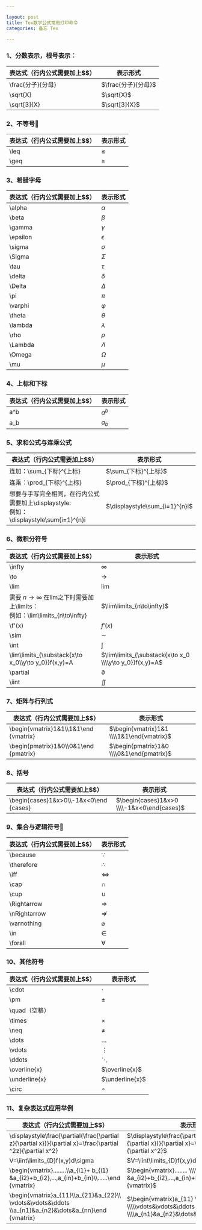 ```yaml
---

layout: post
title: Tex数学公式常用打印命令
categories: 备忘 Tex

---
```


### 1、分数表示，根号表示：

| 表达式（行内公式需要加上$$） | 表示形式            |
| :--------------------------- | ------------------- |
| \frac{分子}{分母}            | $\frac{分子}{分母}$ |
| \sqrt{X}                     | $\sqrt{X}$          |
| \sqrt[3]{X}                  | $\sqrt[3]{X}$       |

### 2、不等号

| 表达式（行内公式需要加上$$） | 表示形式 |
| ---------------------------- | -------- |
| \leq                         | $\leq$   |
| \geq                         | $\geq$   |

### 3、希腊字母

| 表达式（行内公式需要加上$$） | 表示形式   |
| ---------------------------- | ---------- |
| \alpha                       | $\alpha$   |
| \beta                        | $\beta$    |
| \gamma                       | $\gamma$   |
| \epsilon                     | $\epsilon$ |
| \sigma                       | $\sigma$   |
| \Sigma                       | $\Sigma$   |
| \tau                         | $\tau$     |
| \delta                       | $\delta$   |
| \Delta                       | $\Delta$   |
| \pi                          | $\pi$      |
| \varphi                      | $\varphi$  |
| \theta                       | $\theta$   |
| \lambda                      | $\lambda$  |
| \rho                         | $\rho$     |
| \Lambda                      | $\Lambda$  |
| \Omega                       | $\Omega$   |
| \mu                          | $\mu$      |

### 4、上标和下标

| 表达式（行内公式需要加上$$） | 表示形式 |
| ---------------------------- | -------- |
| a^b                          | $a^b$    |
| a_b                          | $a_b$    |

### 5、求和公式与连乘公式

| 表达式（行内公式需要加上$$）                                 | 表示形式                       |
| ------------------------------------------------------------ | ------------------------------ |
| 连加：\sum_{下标}^{上标}                                     | $\sum_{下标}^{上标}$           |
| 连乘：\prod_{下标}^{上标}                                    | $\prod_{下标}^{上标}$          |
| 想要与手写完全相同，在行内公式需要加上\displaystyle: <br />例如：\displaystyle\sum{i=1}^{n}i | $\displaystyle\sum_{i=1}^{n}i$ |

### 6、微积分符号

| 表达式（行内公式需要加上$$）                                 | 表示形式                                                 |
| ------------------------------------------------------------ | -------------------------------------------------------- |
| \infty                                                       | $\infty$                                                 |
| \to                                                          | $\to$                                                    |
| \lim                                                         | $\lim$                                                   |
| 需要 $n\to\infty$ 在lim之下时需要加上\limits：<br />例如：\lim\limits_{n\to\infty} | $\lim\limits_{n\to\infty}$                               |
| \f'(x)                                                       | $f'(x)$                                                  |
| \sim                                                         | $\sim$                                                   |
| \int                                                         | $\int$                                                   |
| \lim\limits_{\substack{x\to x_0\\\y\to y_0}}f(x,y)=A         | $\lim\limits_{\substack{x\to x_0 \\\\y\to y_0}}f(x,y)=A$ |
| \partial                                                     | $\partial$                                               |
| \iint                                                        | $\iint$                                                  |

### 7、矩阵与行列式

| 表达式（行内公式需要加上$$）            | 表示形式                                  |
| --------------------------------------- | ----------------------------------------- |
| \\begin{vmatrix}1&1\\\1&1\end {vmatrix} | $\begin{vmatrix}1&1 \\\\1&1\end{vmatrix}$ |
| \\begin{pmatrix}1&0\\\0&1\end {pmatrix} | $\begin{pmatrix}1&0 \\\\0&1\end{pmatrix}$ |

### 8、括号

| 表达式（行内公式需要加上$$）              | 表示形式                                   |
| ----------------------------------------- | ------------------------------------------ |
| \\begin{cases}1&x>0\\\\-1&x<0\end {cases} | $\begin{cases}1&x>0 \\\\-1&x<0\end{cases}$ |

### 9、集合与逻辑符号

| 表达式（行内公式需要加上$$） | 表示形式       |
| ---------------------------- | -------------- |
| \because                     | $\because$     |
| \therefore                   | $\therefore$   |
| \iff                         | $\iff$         |
| \cap                         | $\cap$         |
| \cup                         | $\cup$         |
| \Rightarrow                  | $\Rightarrow$  |
| \nRightarrow                 | $\nRightarrow$ |
| \varnothing                  | $\varnothing$  |
| \in                          | $\in$          |
| \forall                      | $\forall$      |

### 10、其他符号

| 表达式（行内公式需要加上$$） | 表示形式        |
| ---------------------------- | --------------- |
| \cdot                        | $\cdot$         |
| \pm                          | $\pm$           |
| \quad（空格）                | $\quad$         |
| \times                       | $\times$        |
| \neq                         | $\neq$          |
| \dots                        | $\dots$         |
| \vdots                       | $\vdots$        |
| \ddots                       | $\ddots$        |
| \overline{x}                 | $\overline{x}$  |
| \underline{x}                | $\underline{x}$ |
| \circ                        | $\circ$         |

### 11、复杂表达式应用举例

| **表达式（行内公式需要加上$$）**                             | 表示形式                                                     |
| ------------------------------------------------------------ | ------------------------------------------------------------ |
| \displaystyle\frac{\partial(\frac{\partial z}{\partial x})}{\partial x}=\frac{\partial ^2z}{\partial x^2} | $\displaystyle\frac{\partial(\frac{\partial z}{\partial x})}{\partial x}=\frac{\partial ^2z}{\partial x^2}$ |
| V=\iint\limits_{D}f(x,y)d\sigma                              | $V=\iint\limits_{D}f(x,y)d\sigma$                            |
| \\begin{vmatrix}........\\\a_{i1}+ b_{i1} &a_{i2}+b_{i2},...,a_{in}+b_{in}\\\\......\end {vmatrix} | $\begin{vmatrix}........ \\\\a_{i1}+b_{i1} &a_{i2}+b_{i2},...,a_{in}+b_{in} \\\\......\end {vmatrix}$ |
| \\begin{vmatrix}a_{11}\\\a_{21}&a_{22}\\\ \vdots&\vdots&\ddots \\\a_{n1}&a_{n2}&\dots&a_{nn}\end {vmatrix} | $\begin{vmatrix}a_{11} \\\\a_{21}&a_{22} \\\\\vdots&\vdots&\ddots  \\\\a_{n1}&a_{n2}&\dots&a_{nn}\end{vmatrix}$ |

